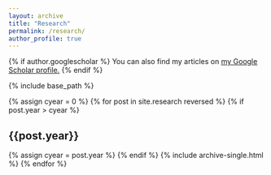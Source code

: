 ```yaml
---
layout: archive
title: "Research"
permalink: /research/
author_profile: true
---
```


{% if author.googlescholar %}
  You can also find my articles on <u><a href="{{author.googlescholar}}">my Google Scholar profile</a>.</u>
{% endif %}

{% include base_path %}

{% assign cyear = 0 %}
{% for post in site.research reversed %}
  {% if post.year > cyear %}
    <h2> {{post.year}} </h2>
    {% assign cyear = post.year %}
  {% endif %}
  {% include archive-single.html %}
{% endfor %}

